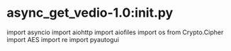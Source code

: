 # async_get_vedio-1.0:__init__.py

import asyncio
import aiohttp
import aiofiles
import os
from Crypto.Cipher import AES
import re
import pyautogui
